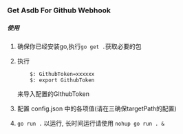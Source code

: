 ### Get Asdb For Github Webhook

##### 使用
1. 确保你已经安装go,执行`go get .`获取必要的包
2. 执行
    ```
        $: GithubToken=xxxxxx 
        $: export GithubToken
    ```
    来导入配置的GIthubToken

3. 配置 config.json 中的各项值(请在三确保targetPath的配置)
4. `go run .` 以运行, 长时间运行请使用 `nohup go run . &`